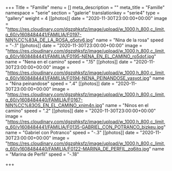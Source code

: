 +++
Title = "Famille"
menu = []
meta_description = ""
meta_title = "Famille"
namespace = "serie"
section = "galerie"
translationkey = "serie4"
type = "gallery"
weight = 4
[[photos]]
date = "2020-11-30T23:00:00+00:00"
image = "https://res.cloudinary.com/dgzqhksfz/image/upload/w_1000,h_800,c_limit,q_60/v1608484441/FAMILIA/F0197-NIN%CC%83A_DE_LA_ROSA_g5otv6.jpg"
name = "Nina de la rosa"
speed = "-.1"
[[photos]]
date = "2020-11-30T23:00:00+00:00"
image = "https://res.cloudinary.com/dgzqhksfz/image/upload/w_1000,h_800,c_limit,q_60/v1608484441/FAMILIA/F0195-NENA_EN_EL_CAMINO_ro5dof.jpg"
name = "Nena en el camino"
speed = ".15"
[[photos]]
date = "2020-11-30T23:00:00+00:00"
image = "https://res.cloudinary.com/dgzqhksfz/image/upload/w_1000,h_800,c_limit,q_60/v1608484441/FAMILIA/F0194-NENA_PEINANDOSE_yasyot.jpg"
name = "Nina peinandose"
speed = ".4"
[[photos]]
date = "2020-11-30T23:00:00+00:00"
image = "https://res.cloudinary.com/dgzqhksfz/image/upload/w_1000,h_800,c_limit,q_60/v1608484440/FAMILIA/F0167-NIN%CC%83OS_EN_EL_CAMINO_xnjm4n.jpg"
name = "Ninos en el camino"
speed = ".2"
[[photos]]
date = "2020-11-30T23:00:00+00:00"
image = "https://res.cloudinary.com/dgzqhksfz/image/upload/w_1000,h_800,c_limit,q_60/v1608484441/FAMILIA/F0135-GABRIEL_CON_POTRANCO_bizkeu.jpg"
name = "Gabriel con Potranco"
speed = "-.3"
[[photos]]
date = "2020-11-30T23:00:00+00:00"
image = "https://res.cloudinary.com/dgzqhksfz/image/upload/w_1000,h_800,c_limit,q_60/v1608484440/FAMILIA/F0122-MARINA_DE_PERFIL_zq6itq.jpg"
name = "Marina de Perfil"
speed = "-.18"

+++
